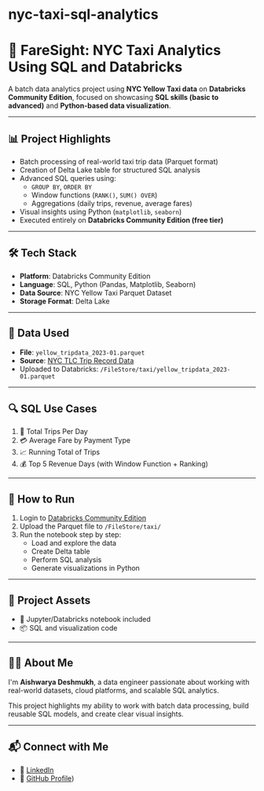 # nyc-taxi-sql-analytics
# 🚕 FareSight: NYC Taxi Analytics Using SQL and Databricks

A batch data analytics project using **NYC Yellow Taxi data** on **Databricks Community Edition**, focused on showcasing **SQL skills (basic to advanced)** and **Python-based data visualization**.

---

## 📊 Project Highlights

- Batch processing of real-world taxi trip data (Parquet format)
- Creation of Delta Lake table for structured SQL analysis
- Advanced SQL queries using:
  - `GROUP BY`, `ORDER BY`
  - Window functions (`RANK()`, `SUM() OVER`)
  - Aggregations (daily trips, revenue, average fares)
- Visual insights using Python (`matplotlib`, `seaborn`)
- Executed entirely on **Databricks Community Edition (free tier)**

---

## 🛠️ Tech Stack

- **Platform**: Databricks Community Edition  
- **Language**: SQL, Python (Pandas, Matplotlib, Seaborn)  
- **Data Source**: NYC Yellow Taxi Parquet Dataset  
- **Storage Format**: Delta Lake  

---

## 📁 Data Used

- **File**: `yellow_tripdata_2023-01.parquet`  
- **Source**: [NYC TLC Trip Record Data](https://www.nyc.gov/site/tlc/about/tlc-trip-record-data.page)  
- Uploaded to Databricks: `/FileStore/taxi/yellow_tripdata_2023-01.parquet`

---

## 🔍 SQL Use Cases

1. 📅 Total Trips Per Day  
2. 💳 Average Fare by Payment Type  
3. 📈 Running Total of Trips  
4. 💰 Top 5 Revenue Days (with Window Function + Ranking)

---


## 🚀 How to Run

1. Login to [Databricks Community Edition](https://community.cloud.databricks.com/)
2. Upload the Parquet file to `/FileStore/taxi/`
3. Run the notebook step by step:
    - Load and explore the data
    - Create Delta table
    - Perform SQL analysis
    - Generate visualizations in Python

---

## 📂 Project Assets

- 📓 Jupyter/Databricks notebook included
- 📦 SQL and visualization code

---

## 👩‍💻 About Me

I'm **Aishwarya Deshmukh**, a data engineer passionate about working with real-world datasets, cloud platforms, and scalable SQL analytics.

This project highlights my ability to work with batch data processing, build reusable SQL models, and create clear visual insights.

---



## 📬 Connect with Me

- 💼 [LinkedIn](https://www.linkedin.com/in/aishwarya-deshmukh-543704154) 
- 🧠 [GitHub Profile](https://github.com/AishwaryaSolunke))
